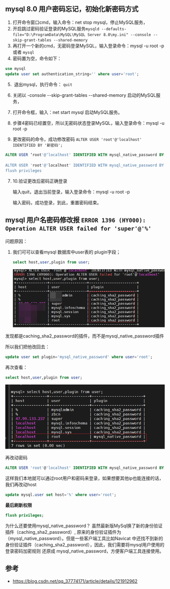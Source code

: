 ## mysql 8.0 用户密码忘记，初始化新密码方式



1. 打开命令窗口cmd，输入命令：net stop mysql，停止MySQL服务，
2. 开启跳过密码验证登录的MySQL服务`mysqld --defaults-file="D:\ProgramData\MySQL\MySQL Server 8.0\my.ini" --console --skip-grant-tables --shared-memory`
3. 再打开一个新的cmd，无密码登录MySQL，输入登录命令：mysql -u root -p  或者 `mysql`
4. 密码置为空，命令如下：

```sql
use mysql
update user set authentication_string='' where user='root';
```

5. ​	退出mysql，执行命令： `quit`

6.  关闭以 -console --skip-grant-tables --shared-memory 启动的MySQL服务，

7.  打开命令框，输入：net start mysql 启动MySQL服务。
8. 步骤4密码已经置空，所以无密码状态登录MySQL，输入登录命令：mysql -u root -p
9. 更改密码的命令，成功修改密码 `ALTER USER 'root'@'localhost' IDENTIFIED BY '新密码';`

```sql
ALTER USER ‘root'@‘localhost' IDENTIFIED WITH mysql_native_password BY ‘111111';

ALTER USER 'root'@'localhost' IDENTIFIED WITH mysql_native_password BY '123';
flush privileges
```



7. 10.验证更改后密码正确登录

   输入quit，退出当前登录，输入登录命令：mysql -u root -p

   输入密码，成功登录，到此，重置密码结束。

## mysql 用户名密码修改报 `ERROR 1396 (HY000): Operation ALTER USER failed for 'super'@'%'`

问题原因：

1. 我们可可以查看mysql 数据库中user表的 plugin字段；

   ```sql
   select host,user,plugin from user;
   ```

   ![image-20221014183355403](mysqlroot用户密码忘记处理方式/image-20221014183355403.png)

发现都是caching_sha2_password的插件，而不是mysql_native_password插件

所以我们把他改回去：

```sql
update user set plugin='mysql_native_password' where user='root';
```

再次查看：

```sql
select host,user,plugin from user;
```

![image-20221014183618896](mysqlroot用户密码忘记处理方式/image-20221014183618896.png)

再改动密码

```sql
ALTER USER 'root'@'localhost' IDENTIFIED WITH mysql_native_password BY '123456';
```

这样我们本地就可以通过root用户和密码来登录，如果想要其他ip也能连接的话，我们再改动host

```sql
update mysql.user set host='%' where user='root';
```

**最后刷新权限**

```sql
flush privileges;
```

为什么还要使用mysql_native_password？
虽然最新版MySql换了新的身份验证插件（caching_sha2_password）, 原来的身份验证插件为（mysql_native_password）。但是一些客户端工具比如Navicat 中还找不到新的身份验证插件（caching_sha2_password），因此，我们需要将mysql用户使用的 登录密码加密规则 还原成 mysql_native_password，方便客户端工具连接使用。



## 参考

- https://blog.csdn.net/qq_37774171/article/details/121912962